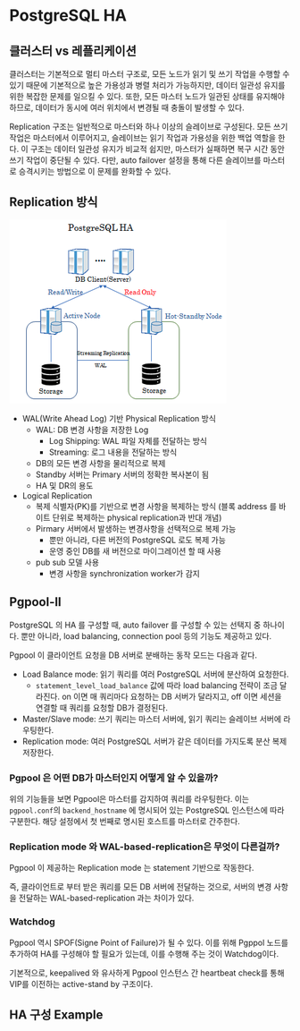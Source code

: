 # PostgreSQL HA

## 클러스터 vs 레플리케이션

클러스터는 기본적으로 멀티 마스터 구조로, 모든 노드가 읽기 및 쓰기 작업을 수행할 수 있기 때문에  기본적으로 높은 가용성과 병렬 처리가 가능하지만, 데이터 일관성 유지를 위한 복잡한 문제를 일으킬 수 있다. 또한, 모든 마스터 노드가 일관된 상태를 유지해야 하므로, 데이터가 동시에 여러 위치에서 변경될 때 충돌이 발생할 수 있다.

Replication 구조는 일반적으로 마스터와 하나 이상의 슬레이브로 구성된다. 모든 쓰기 작업은 마스터에서 이루어지고, 슬레이브는 읽기 작업과 가용성을 위한 백업 역할을 한다. 이 구조는 데이터 일관성 유지가 비교적 쉽지만, 마스터가 실패하면 복구 시간 동안 쓰기 작업이 중단될 수 있다. 다만, auto failover 설정을 통해 다른 슬레이브를 마스터로 승격시키는 방법으로 이 문제를 완화할 수 있다.

## Replication 방식
![](2023-07-14-10-42-21.png)

- WAL(Write Ahead Log) 기반 Physical Replication 방식
    - WAL: DB 변경 사항을 저장한 Log
        - Log Shipping: WAL 파일 자체를 전달하는 방식
        - Streaming: 로그 내용을 전달하는 방식
    - DB의 모든 변경 사항을 물리적으로 복제
    - Standby 서버는 Primary 서버의 정확한 복사본이 됨
    - HA 및 DR의 용도
- Logical Replication
    - 복제 식별자(PK)를 기반으로 변경 사항을 복제하는 방식 (블록 address 를 바이트 단위로 복제하는 physical replication과 반대 개념)
    - Pirmary 서버에서 발생하는 변경사항을 선택적으로 복제 가능
        - 뿐만 아니라, 다른 버전의 PostgreSQL 로도 복제 가능
        - 운영 중인 DB를 새 버전으로 마이그레이션 할 때 사용
    - pub sub 모델 사용
        - 변경 사항을 synchronization worker가 감지

## Pgpool-II
PostgreSQL 의 HA 를 구성할 때, auto failover 를 구성할 수 있는 선택지 중 하나이다. 뿐만 아니라, load balancing, connection pool 등의 기능도 제공하고 있다.

Pgpool 이 클라이언트 요청을 DB 서버로 분배하는 동작 모드는 다음과 같다.
- Load Balance mode: 읽기 쿼리를 여러 PostgreSQL 서버에 분산하여 요청한다.
  - `statement_level_load_balance` 값에 따라 load balancing 전략이 조금 달라진다. on 이면 매 쿼리마다 요청하는 DB 서버가 달라지고, off 이면 세션을 연결할 때 쿼리를 요청할 DB가 결정된다. 
- Master/Slave mode: 쓰기 쿼리는 마스터 서버에, 읽기 쿼리는 슬레이브 서버에 라우팅한다.
- Replication mode: 여러 PostgreSQL 서버가 같은 데이터를 가지도록 분산 복제 저장한다.

### Pgpool 은 어떤 DB가 마스터인지 어떻게 알 수 있을까?
위의 기능들을 보면 Pgpool은 마스터를 감지하여 쿼리를 라우팅한다. 
이는 `pgpool.conf`의 `backend_hostname` 에 명시되어 있는 PostgreSQL 인스턴스에 따라 구분한다. 해당 설정에서 첫 번째로 명시된 호스트를 마스터로 간주한다.

### Replication mode 와 WAL-based-replication은 무엇이 다른걸까?
Pgpool 이 제공하는 Replication mode 는 statement 기반으로 작동한다. 

즉, 클라이언트로 부터 받은 쿼리를 모든 DB 서버에 전달하는 것으로, 서버의 변경 사항을 전달하는  WAL-based-replication 과는 차이가 있다. 


### Watchdog
Pgpool 역시 SPOF(Signe Point of Failure)가 될 수 있다. 이를 위해 Pgppol 노드를 추가하여 HA를 구성해야 할 필요가 있는데, 이를 수행해 주는 것이 Watchdog이다. 

기본적으로, keepalived 와 유사하게 Pgpool 인스턴스 간 heartbeat check를 통해 VIP를 이전하는 active-stand by 구조이다.

## HA 구성 Example

